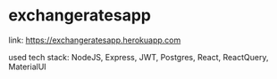 # exchangeratesapp

link: https://exchangeratesapp.herokuapp.com

used tech stack: NodeJS, Express, JWT, Postgres, React, ReactQuery, MaterialUI

